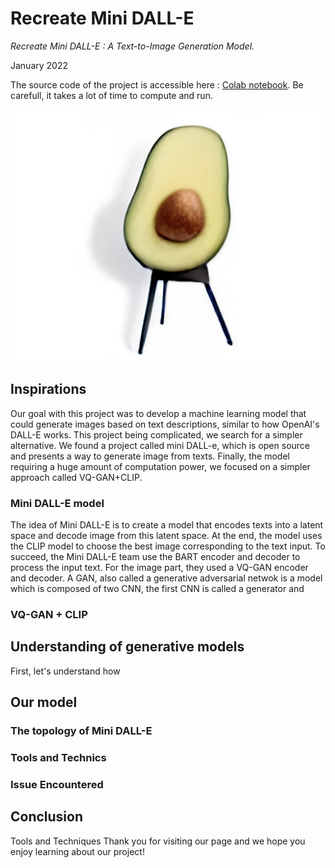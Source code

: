 # Recreate Mini DALL-E
*Recreate Mini DALL-E : A Text-to-Image Generation Model.*

January 2022

The source code of the project is accessible here : [Colab notebook](https://colab.research.google.com/drive/1s1L8Myrl24q40SB87AP0Bp-iCDhhlzPP?usp=sharing). Be carefull, it takes a lot of time to compute and run.

![Mini Dall-e example](/project_6.jpg)


## Inspirations
Our goal with this project was to develop a machine learning model that could generate images based on text descriptions, similar to how OpenAI's DALL-E works. This project being complicated, we search for a simpler alternative. We found a project called mini DALL-e, which is open source and presents a way to generate image from texts. Finally, the model requiring a huge amount of computation power, we focused on a simpler approach called VQ-GAN+CLIP.

### Mini DALL-E model
The idea of Mini DALL-E is to create a model that encodes texts into a latent space and decode image from this latent space. At the end, the model uses the CLIP model to choose the best image corresponding to the text input.
To succeed, the Mini DALL-E team use the BART encoder and decoder to process the input text. For the image part, they used a VQ-GAN encoder and decoder. 
A GAN, also called a generative adversarial netwok is a model which is composed of two CNN, the first CNN is called a generator and 

### VQ-GAN + CLIP

## Understanding of generative models
First, let's understand how 
## Our model
### The topology of Mini DALL-E
### Tools and Technics
### Issue Encountered
## Conclusion



Tools and Techniques
Thank you for visiting our page and we hope you enjoy learning about our project!